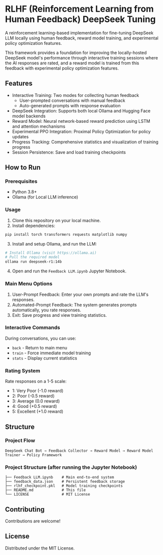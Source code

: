 # RLHF (Reinforcement Learning from Human Feedback) DeepSeek Tuning

A reinforcement learning-based implementation for fine-tuning DeepSeek LLM locally using human feedback, reward model training, and experimental policy optimization features.

This framework provides a foundation for improving the locally-hosted DeepSeek model's performance through interactive training sessions where the AI responses are rated, and a reward model is trained from this feedback with experimental policy optimization features.

## Features

- Interactive Training: Two modes for collecting human feedback
  - User-prompted conversations with manual feedback
  - Auto-generated prompts with response evaluation
- DeepSeek Integration: Supports both local Ollama and Hugging Face model backends
- Reward Model: Neural network-based reward prediction using LSTM and attention mechanisms
- Experimental PPO Integration: Proximal Policy Optimization for policy updates
- Progress Tracking: Comprehensive statistics and visualization of training progress
- Session Persistence: Save and load training checkpoints

## How to Run

### Prerequisites

- Python 3.8+
- Ollama (for Local LLM inference)

### Usage

1. Clone this repository on your local machine.
2. Install dependencies:
```bash
pip install torch transformers requests matplotlib numpy
```
3. Install and setup Ollama, and run the LLM:
```bash
# Install Ollama (visit https://ollama.ai)
# Pull the required model
ollama run deepseek-r1:14b
```
4. Open and run the `Feedback LLM.ipynb` Jupyter Notebook.

### Main Menu Options

1. User-Prompt Feedback: Enter your own prompts and rate the LLM's responses.
2. Automated-Prompt Feedback: The system generates prompts automatically, you rate responses.
3. Exit: Save progress and view training statistics.

### Interactive Commands

During conversations, you can use:
- `back` - Return to main menu
- `train` - Force immediate model training
- `stats` - Display current statistics

### Rating System

Rate responses on a 1-5 scale:
- 1: Very Poor (-1.0 reward)
- 2: Poor (-0.5 reward)
- 3: Average (0.0 reward)
- 4: Good (+0.5 reward)
- 5: Excellent (+1.0 reward)

## Structure

### Project Flow

```
DeepSeek Chat Bot → Feedback Collector → Reward Model → Reward Model Trainer → Policy Framework   
```

### Project Structure (after running the Jupyter Notebook)

```
├── Feedback LLM.ipynb    # Main end-to-end system 
├── feedback_data.json    # Persistent feedback storage
├── rlhf_checkpoint.pkl   # Model training checkpoints
├── README.md             # This file
└── LICENSE               # MIT License
```

## Contributing

Contributions are welcome!

## License

Distributed under the MIT License.  
